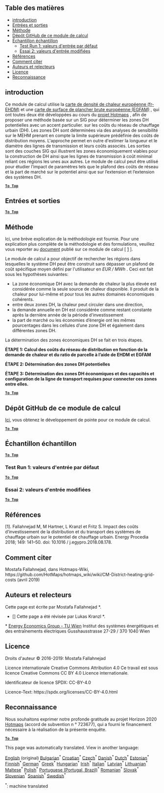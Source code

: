 <h2> Table des matières </h2><ul><li> <a href="#introduction">introduction</a> </li><li> <a href="#inputs-and-outputs">Entrées et sorties</a> </li><li> <a href="#method">Méthode</a> </li><li> <a href="#GitHub-Repository-of-this-calculation-module">Dépôt GitHub de ce module de calcul</a> </li><li> <a href="#sample-run">Échantillon échantillon</a> <ul><li> <a href="#test-run-1-default-input-values">Test Run 1: valeurs d&#39;entrée par défaut</a> </li><li> <a href="#test-run-2-modified-input-values">Essai 2: valeurs d&#39;entrée modifiées</a> </li></ul></li><li> <a href="#references">Références</a> </li><li> <a href="#how-to-cite">Comment citer</a> </li><li> <a href="#authors-and-reviewers">Auteurs et relecteurs</a> </li><li> <a href="#license">Licence</a> </li><li> <a href="#acknowledgement">Reconnaissance</a> </li></ul><h2> introduction </h2><p> Ce module de calcul utilise la <a href="https://gitlab.com/hotmaps/heat/heat_tot_curr_density">carte de densité de chaleur européenne (fr-EHDM)</a> et une <a href="https://gitlab.com/hotmaps/gfa_tot_curr_density">carte de surface de plancher brute européenne (EGFAM)</a> , qui ont toutes deux été développées au cours du <a href="https://www.hotmaps-project.eu/">projet Hotmaps</a> , afin de proposer une méthode basée sur un SIG pour déterminer les zones DH potentielles avec un accent particulier. sur les coûts du réseau de chauffage urbain (DH). Les zones DH sont déterminées via des analyses de sensibilité sur le MEHM prenant en compte la limite supérieure prédéfinie des coûts de distribution moyens. L&#39;approche permet en outre d&#39;estimer la longueur et le diamètre des lignes de transmission et leurs coûts associés. Les sorties sont des couches SIG qui illustrent les zones économiquement viables pour la construction de DH ainsi que les lignes de transmission à coût minimal reliant ces régions les unes aux autres. Le module de calcul peut être utilisé pour étudier l’impact de paramètres tels que le plafond des coûts de réseau et la part de marché sur le potentiel ainsi que sur l’extension et l’extension des systèmes DH. </p><p><ins> <code><strong><a href="#table-of-contents">To Top</a></strong></code> </ins> </p><h2> Entrées et sorties </h2><p><ins> <code><strong><a href="#table-of-contents">To Top</a></strong></code> </ins> </p><h2> Méthode </h2><p> Ici, une brève explication de la méthodologie est fournie. Pour une explication plus complète de la méthodologie et des formulations, veuillez vous reporter au <a href="https://www.sciencedirect.com/science/article/pii/S1876610218304740">document</a> publié sur ce module de calcul [ <a href="#References">1</a> ]. </p><p> Le module de calcul a pour objectif de rechercher les régions dans lesquelles le système DH peut être construit sans dépasser un plafond de coût spécifique moyen défini par l&#39;utilisateur en <em><em>EUR / MWh</em></em> . Ceci est fait sous les hypothèses suivantes: </p><ul><li> La zone économique DH avec la demande de chaleur la plus élevée est considérée comme la seule source de chaleur disponible. Il produit de la chaleur pour lui-même et pour tous les autres domaines économiques cohérents. </li><li> entre deux zones DH, la chaleur peut circuler dans une direction, </li><li> la demande annuelle en DH est considérée comme restant constante après la dernière année de la période d&#39;investissement </li><li> la part de marché ou les économies d’énergie ont les mêmes pourcentages dans les cellules d’une zone DH et également dans différentes zones DH. </li></ul><p> La détermination des zones économiques DH se fait en trois étapes. </p><p> <strong>ÉTAPE 1: Calcul des coûts du réseau de distribution en fonction de la demande de chaleur et du ratio de parcelle à l’aide de EHDM et EGFAM</strong> </p><p> <strong>ÉTAPE 2: Détermination des zones DH potentielles</strong> </p><p> <strong>ÉTAPE 3: Détermination des zones DH économiques et des capacités et configuration de la ligne de transport requises pour connecter ces zones entre elles.</strong> </p><p><ins> <code><strong><a href="#table-of-contents">To Top</a></strong></code> </ins> </p><h2> Dépôt GitHub de ce module de calcul </h2><p> <a href="https://github.com/HotMaps/dh_economic_assessment/tree/develop">Ici,</a> vous obtenez le développement de pointe pour ce module de calcul. </p><p><ins> <code><strong><a href="#table-of-contents">To Top</a></strong></code> </ins> </p><h2> Échantillon échantillon </h2><p><ins> <code><strong><a href="#table-of-contents">To Top</a></strong></code> </ins> </p><h3> Test Run 1: valeurs d&#39;entrée par défaut </h3><p><ins> <code><strong><a href="#table-of-contents">To Top</a></strong></code> </ins> </p><h3> Essai 2: valeurs d&#39;entrée modifiées </h3><p><ins> <code><strong><a href="#table-of-contents">To Top</a></strong></code> </ins> </p><h2> Références </h2><p> [1]. Fallahnejad M, M Hartner, L Kranzl et Fritz S. Impact des coûts d’investissement de la distribution et du transport des systèmes de chauffage urbain sur le potentiel de chauffage urbain. Energy Procedia 2018; 149: 141–50. doi: 10.1016 / j.egypro.2018.08.178. </p><h2> Comment citer </h2><p> Mostafa Fallahnejad, dans Hotmaps-Wiki, https://github.com/HotMaps/hotmaps_wiki/wiki/CM-District-heating-grid-costs (avril 2019) </p><h2> Auteurs et relecteurs </h2><p> Cette page est écrite par Mostafa Fallahnejad *. </p><ul><li> [] Cette page a été révisée par Lukas Kranzl *. </li></ul><p> * <a href="https://eeg.tuwien.ac.at/">Energy Economics Group - TU Wien</a> Institut des systèmes énergétiques et des entraînements électriques Gusshausstrasse 27-29 / 370 1040 Wien </p><h2> Licence </h2><p> Droits d&#39;auteur © 2016-2019: Mostafa Fallahnejad </p><p> Licence internationale Creative Commons Attribution 4.0 Ce travail est sous licence Creative Commons CC BY 4.0 Licence internationale. </p><p> Identificateur de licence SPDX: CC-BY-4.0 </p><p> Licence-Text: https://spdx.org/licenses/CC-BY-4.0.html </p><h2> Reconnaissance </h2><p> Nous souhaitons exprimer notre profonde gratitude au projet Horizon 2020 <a href="https://www.hotmaps-project.eu">Hotmaps</a> (accord de subvention n ° 723677), qui a fourni le financement nécessaire à la réalisation de la présente enquête. </p><p><ins> <code><strong><a href="#table-of-contents">To Top</a></strong></code> </ins> </p>

This page was automatically translated. View in another language:

[English](en-CM-District-heating-potential-economic-assessment) (original) [Bulgarian](bg-CM-District-heating-potential-economic-assessment)<sup>\*</sup> [Croatian](hr-CM-District-heating-potential-economic-assessment)<sup>\*</sup> [Czech](cs-CM-District-heating-potential-economic-assessment)<sup>\*</sup> [Danish](da-CM-District-heating-potential-economic-assessment)<sup>\*</sup> [Dutch](nl-CM-District-heating-potential-economic-assessment)<sup>\*</sup> [Estonian](et-CM-District-heating-potential-economic-assessment)<sup>\*</sup> [Finnish](fi-CM-District-heating-potential-economic-assessment)<sup>\*</sup>  [German](de-CM-District-heating-potential-economic-assessment)<sup>\*</sup> [Greek](el-CM-District-heating-potential-economic-assessment)<sup>\*</sup> [Hungarian](hu-CM-District-heating-potential-economic-assessment)<sup>\*</sup> [Irish](ga-CM-District-heating-potential-economic-assessment)<sup>\*</sup> [Italian](it-CM-District-heating-potential-economic-assessment)<sup>\*</sup> [Latvian](lv-CM-District-heating-potential-economic-assessment)<sup>\*</sup> [Lithuanian](lt-CM-District-heating-potential-economic-assessment)<sup>\*</sup> [Maltese](mt-CM-District-heating-potential-economic-assessment)<sup>\*</sup> [Polish](pl-CM-District-heating-potential-economic-assessment)<sup>\*</sup> [Portuguese (Portugal, Brazil)](pt-CM-District-heating-potential-economic-assessment)<sup>\*</sup> [Romanian](ro-CM-District-heating-potential-economic-assessment)<sup>\*</sup> [Slovak](sk-CM-District-heating-potential-economic-assessment)<sup>\*</sup> [Slovenian](sl-CM-District-heating-potential-economic-assessment)<sup>\*</sup> [Spanish](es-CM-District-heating-potential-economic-assessment)<sup>\*</sup> [Swedish](sv-CM-District-heating-potential-economic-assessment)<sup>\*</sup> 

<sup>\*</sup>: machine translated
